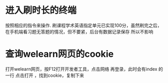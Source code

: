 # 进入刷时长的终端

按照相应的指令来操作.
刷课程学术英语指定单元已实现100分，虽然刷完之后，在手机端看习题无答题的情况，但不要紧，后台有数据记录保存
所以不影响

# 查询welearn网页的cookie

打开welearn网页，按F12打开开发者工具，点击网络
再登录，此时会有index 的一行 点击打开 ，找到cookie，复制下来
